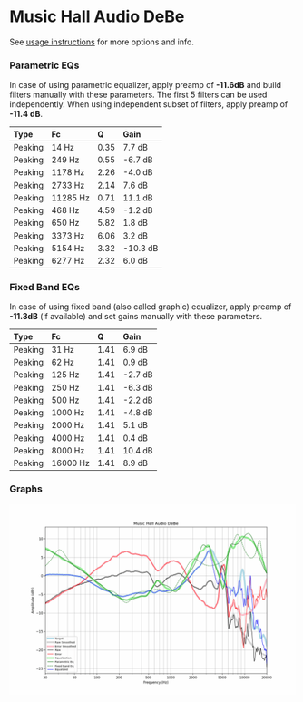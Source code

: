 # Music Hall Audio DeBe
See [usage instructions](https://github.com/jaakkopasanen/AutoEq#usage) for more options and info.

### Parametric EQs
In case of using parametric equalizer, apply preamp of **-11.6dB** and build filters manually
with these parameters. The first 5 filters can be used independently.
When using independent subset of filters, apply preamp of **-11.4 dB**.

| Type    | Fc       |    Q | Gain     |
|:--------|:---------|:-----|:---------|
| Peaking | 14 Hz    | 0.35 | 7.7 dB   |
| Peaking | 249 Hz   | 0.55 | -6.7 dB  |
| Peaking | 1178 Hz  | 2.26 | -4.0 dB  |
| Peaking | 2733 Hz  | 2.14 | 7.6 dB   |
| Peaking | 11285 Hz | 0.71 | 11.1 dB  |
| Peaking | 468 Hz   | 4.59 | -1.2 dB  |
| Peaking | 650 Hz   | 5.82 | 1.8 dB   |
| Peaking | 3373 Hz  | 6.06 | 3.2 dB   |
| Peaking | 5154 Hz  | 3.32 | -10.3 dB |
| Peaking | 6277 Hz  | 2.32 | 6.0 dB   |

### Fixed Band EQs
In case of using fixed band (also called graphic) equalizer, apply preamp of **-11.3dB**
(if available) and set gains manually with these parameters.

| Type    | Fc       |    Q | Gain    |
|:--------|:---------|:-----|:--------|
| Peaking | 31 Hz    | 1.41 | 6.9 dB  |
| Peaking | 62 Hz    | 1.41 | 0.9 dB  |
| Peaking | 125 Hz   | 1.41 | -2.7 dB |
| Peaking | 250 Hz   | 1.41 | -6.3 dB |
| Peaking | 500 Hz   | 1.41 | -2.2 dB |
| Peaking | 1000 Hz  | 1.41 | -4.8 dB |
| Peaking | 2000 Hz  | 1.41 | 5.1 dB  |
| Peaking | 4000 Hz  | 1.41 | 0.4 dB  |
| Peaking | 8000 Hz  | 1.41 | 10.4 dB |
| Peaking | 16000 Hz | 1.41 | 8.9 dB  |

### Graphs
![](./Music%20Hall%20Audio%20DeBe.png)